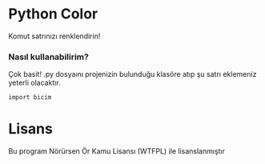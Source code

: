 # Python Color
Komut satrınızı renklendirin!
### Nasıl kullanabilirim?
Çok basit! .py dosyaını projenizin bulunduğu klasöre atıp şu satrı eklemeniz yeterli olacaktır.
```
import bicim
```
# Lisans
Bu program Nörürsen Ör Kamu Lisansı (WTFPL) ile lisanslanmıştır

<!---Aslında Do What The F(dıııııııt!)k You Want To Public License (Ne Halt Edersen Et Kamu Lisansı) olacak ama çok kaba duruyordu, ben de Nörürsen Ör Kamu Lisansı yaptım :D --->
